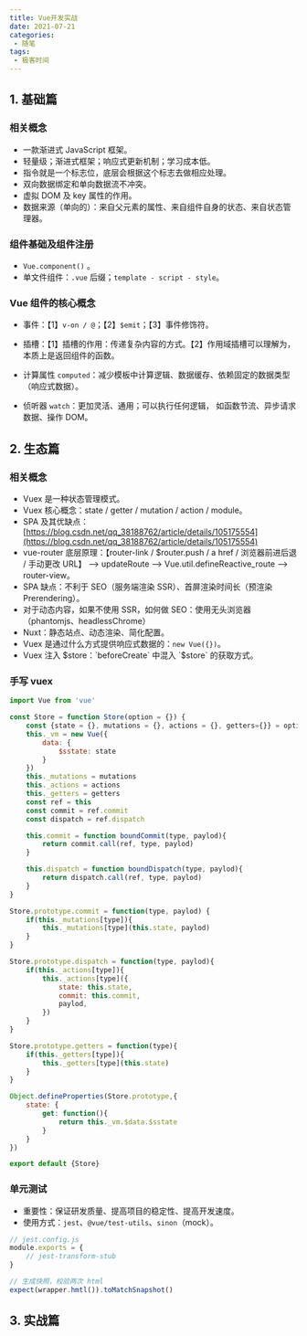 ```yaml
---
title: Vue开发实战
date: 2021-07-21
categories:
 - 随笔
tags:
 - 极客时间
---
```


<!-- more -->



## 1. 基础篇

### 相关概念

- 一款渐进式 JavaScript 框架。
- 轻量级；渐进式框架；响应式更新机制；学习成本低。
- 指令就是一个标志位，底层会根据这个标志去做相应处理。
- 双向数据绑定和单向数据流不冲突。
- 虚拟 DOM 及 key 属性的作用。
- 数据来源（单向的）：来自父元素的属性、来自组件自身的状态、来自状态管理器。



### 组件基础及组件注册

- `Vue.component()` 。
- 单文件组件：`.vue` 后缀；`template - script - style`。



### Vue 组件的核心概念

- 事件：【1】`v-on / @`；【2】`$emit`；【3】事件修饰符。

- 插槽：【1】插槽的作用：传递复杂内容的方式。【2】作用域插槽可以理解为，本质上是返回组件的函数。
- 计算属性 `computed`：减少模板中计算逻辑、数据缓存、依赖固定的数据类型（响应式数据）。
- 侦听器 `watch`：更加灵活、通用；可以执行任何逻辑，  如函数节流、异步请求数据、操作 DOM。



## 2. 生态篇

### 相关概念

- Vuex 是一种状态管理模式。
- Vuex 核心概念：state / getter / mutation / action / module。
- SPA 及其优缺点：[https://blog.csdn.net/qq_38188762/article/details/105175554](https://blog.csdn.net/qq_38188762/article/details/105175554)
- vue-router 底层原理：【router-link / $router.push / a href / 浏览器前进后退 / 手动更改 URL】 --> updateRoute --> Vue.util.defineReactive_route --> router-view。
- SPA 缺点：不利于 SEO（服务端渲染 SSR）、首屏渲染时间长（预渲染 Prerendering）。
- 对于动态内容，如果不使用 SSR，如何做 SEO：使用无头浏览器（phantomjs、headlessChrome）
- Nuxt：静态站点、动态渲染、简化配置。
- Vuex 是通过什么方式提供响应式数据的：`new Vue({})`。
- Vuex 注入 $store：`beforeCreate` 中混入 `$store` 的获取方式。



### 手写 vuex

```javascript
import Vue from 'vue'

const Store = function Store(option = {}) {
    const {state = {}, mutations = {}, actions = {}, getters={}} = option;
    this._vm = new Vue({
        data: {
            $sstate: state
        }
    })
    this._mutations = mutations
    this._actions = actions
    this._getters = getters
    const ref = this
    const commit = ref.commit
    const dispatch = ref.dispatch

    this.commit = function boundCommit(type, paylod){
        return commit.call(ref, type, paylod)
    }

    this.dispatch = function boundDispatch(type, paylod){
        return dispatch.call(ref, type, paylod)
    }
}

Store.prototype.commit = function(type, paylod) {
    if(this._mutations[type]){
        this._mutations[type](this.state, paylod)
    }
}

Store.prototype.dispatch = function(type, paylod){
    if(this._actions[type]){
        this._actions[type]({
            state: this.state,
            commit: this.commit,
            paylod,
        })
    }
}

Store.prototype.getters = function(type){
    if(this._getters[type]){
        this._getters[type](this.state)
    }
}

Object.defineProperties(Store.prototype,{
    state: {
        get: function(){
            return this._vm.$data.$sstate
        }
    }
})

export default {Store}
```



### 单元测试 

- 重要性：保证研发质量、提高项目的稳定性、提高开发速度。
- 使用方式：`jest`、`@vue/test-utils`、`sinon`（mock）。

```javascript
// jest.config.js
module.exports = {
    // jest-transform-stub
}
```

```javascript
// 生成快照，校验两次 html
expect(wrapper.hmtl()).toMatchSnapshot()
```



## 3. 实战篇

